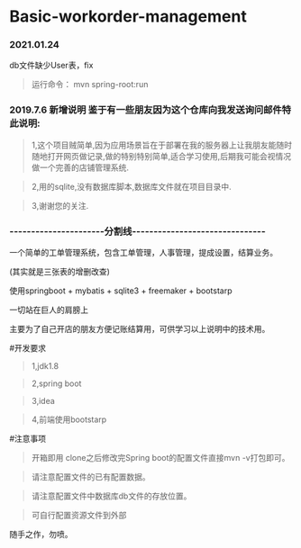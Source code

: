 # Basic-workorder-management

### 2021.01.24
db文件缺少User表，fix
> 运行命令：
> mvn spring-root:run

### 2019.7.6 新增说明 鉴于有一些朋友因为这个仓库向我发送询问邮件特此说明:
  >1,这个项目贼简单,因为应用场景旨在于部署在我的服务器上让我朋友能随时随地打开网页做记录,做的特别特别简单,适合学习使用,后期我可能会视情况做一个完善的店铺管理系统.
  
  >2,用的sqlite,没有数据库脚本,数据库文件就在项目目录中.
  
  >3,谢谢您的关注.
 
### ----------------------分割线-------------------------------


一个简单的工单管理系统，包含工单管理，人事管理，提成设置，结算业务。

(其实就是三张表的增删改查)

使用springboot + mybatis + sqlite3 + freemaker + bootstarp 

一切站在巨人的肩膀上

主要为了自己开店的朋友方便记账结算用，可供学习以上说明中的技术用。


#开发要求
>1,jdk1.8

>2,spring boot 

>3,idea

>4,前端使用bootstarp

#注意事项
>开箱即用 clone之后修改完Spring boot的配置文件直接mvn -v打包即可。

>请注意配置文件的已有配置数据。

>请注意配置文件中数据库db文件的存放位置。

>可自行配置资源文件到外部

随手之作，勿喷。

